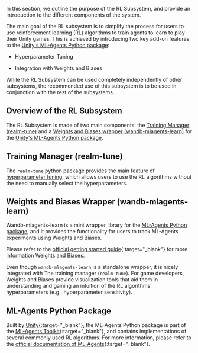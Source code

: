 In this section, we outline the purpose of the RL Subsystem, and provide an introduction to the different components of the system.

The main goal of the RL subsystem is to simplify the process for users to use reinforcement learning (RL) algorithms to train agents to learn to play their Unity games. This is achieved by introducing two key add-on features to the [Unity's ML-Agents Python package](#ml-agents-python-package):

- Hyperparameter Tuning

- Integration with Weights and Biases 

While the RL Subsystem can be used completely independently of other subsystems, the recommended use of this subsystem is to be used in conjunction with the rest of the subsystems.

## Overview of the RL Subsystem
<!-- ![screenshot](images/rl_subsystem.png){: style="max-width: 25em;"} -->

The RL Subsystem is made of two main components: the [Training Manager (realm-tune)](#training-manager-realm-tune) and a [Weights and Biases wrapper (wandb-mlagents-learn)](#weights-and-biases-wrapper-wandb-mlagents-learn) for the [Unity's ML-Agents Python package](#ml-agents-python-package).

## Training Manager (realm-tune)
The `realm-tune` python package provides the main feature of [hyperparameter tuning](realm-tune/hyperparameter_tuning.md), which allows users to use the RL algorithms without the need to manually select the hyperparameters.

## Weights and Biases Wrapper (wandb-mlagents-learn)
Wandb-mlagents-learn is a mini wrapper library for the [ML-Agents Python package](#ml-agents-python-package), and it provides the functionality for users to track ML-Agents experiments using Weights and Biases. 

Please refer to the [official getting started guide](https://wandb.ai/site/getting-started){:target="_blank"} for more information Weights and Biases.

Even though `wandb-mlagents-learn` is a standalone wrapper, it is nicely integrated with The training manager (`realm-tune`). For game developers, Weights and Biases provide visualization tools that aid them in understanding and gaining an intuition of the RL algorithms' hyperparameters (e.g., hyperparameter sensitivity). 

## ML-Agents Python Package
Built by [Unity](https://unity.com/){:target="_blank"}, the ML-Agents Python package is part of the [ML-Agents Toolkit](https://github.com/Unity-Technologies/ml-agents){:target="_blank"}, and contains implementations of several commonly used RL algorithms. For more information, please refer to the [official documentation of ML-Agents](https://github.com/Unity-Technologies/ml-agents/tree/main/docs){:target="_blank"}.